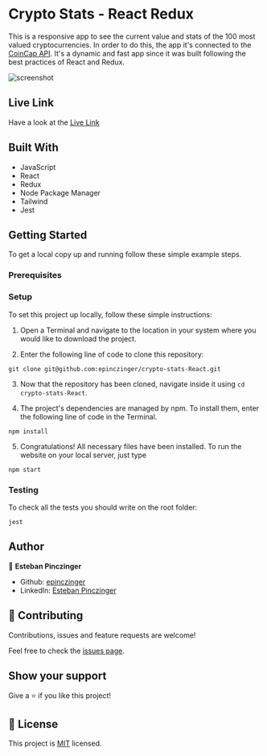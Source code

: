 # Crypto Stats - React Redux

This is a responsive app to see the current value and stats of the 100 most valued cryptocurrencies. In order to do this, the app it's connected to the [CoinCap API](https://docs.coincap.io/). 
It's a dynamic and fast app since it was built following the best practices of React and Redux.

![screenshot]()

## Live Link

Have a look at the [Live Link](https://crypto-stats.netlify.app/)

## Built With

- JavaScript
- React
- Redux
- Node Package Manager
- Tailwind
- Jest

## Getting Started

To get a local copy up and running follow these simple example steps.

### Prerequisites

### Setup

To set this project up locally, follow these simple instructions:

1. Open a Terminal and navigate to the location in your system where you would like to download the project. 

2. Enter the following line of code to clone this repository:

`git clone git@github.com:epinczinger/crypto-stats-React.git`

3. Now that the repository has been cloned, navigate inside it using `cd crypto-stats-React`.

4. The project's dependencies are managed by npm. To install them, enter the following line of code in the Terminal.

`npm install`

5. Congratulations! All necessary files have been installed. To run the website on your local server, just type 

`npm start`

### Testing

To check all the tests you should write on the root folder:

`jest`

## Author

👤 **Esteban Pinczinger**

- Github: [epinczinger](https://github.com/epinczinger)
- LinkedIn: [Esteban Pinczinger](https://www.linkedin.com/in/esteban-pinczinger)

## 🤝 Contributing

Contributions, issues and feature requests are welcome!

Feel free to check the [issues page](https://github.com/epinczinger/crypto-stats-React/issues).

## Show your support

Give a ⭐️ if you like this project!

## 📝 License

This project is [MIT](https://opensource.org/licenses/MIT) licensed.